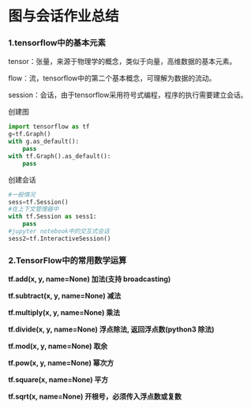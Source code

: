 # 图与会话作业总结

### 1.tensorflow中的基本元素

tensor：张量，来源于物理学的概念，类似于向量，高维数据的基本元素。

flow：流，tensorflow中的第二个基本概念，可理解为数据的流动。

session：会话，由于tensorflow采用符号式编程，程序的执行需要建立会话。

创建图

```python
import tensorflow as tf
g=tf.Graph()
with g.as_default():
    pass
with tf.Graph().as_default():
    pass

```

创建会话

```python
#一般情况
sess=tf.Session()
#在上下文管理器中
with tf.Session as sess1:
    pass
#jupyter notebook中的交互式会话
sess2=tf.InteractiveSession()
```

### 2.TensorFlow中的常用数学运算

**tf.add(x, y, name=None)  加法(支持 broadcasting)**

**tf.subtract(x, y, name=None)  减法**

**tf.multiply(x, y, name=None)   乘法**

**tf.divide(x, y, name=None)  浮点除法, 返回浮点数(python3 除法)**

**tf.mod(x, y, name=None)  取余**

**tf.pow(x, y, name=None)  幂次方**

**tf.square(x, name=None)  平方**

**tf.sqrt(x, name=None)  开根号，必须传入浮点数或复数**

[^姓名]: 赵永权 
[^学号]: 2016011715
[^学院]: 软件学院
[^专业]: 软件工程

